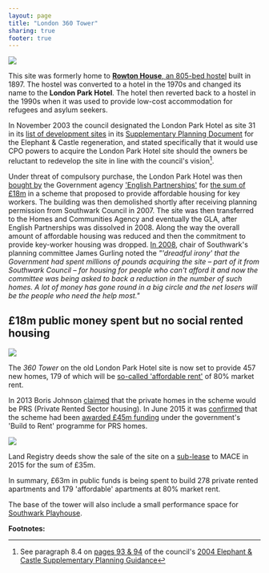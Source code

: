 ```yaml
---
layout: page
title: "London 360 Tower"
sharing: true
footer: true
---
```

![](http://www.the-latest.com/sites/default/files/images/12_1.jpg)

This site was formerly home to [__Rowton House__, an 805-bed hostel](http://www.southwarknews.co.uk/history/the-cleanest-place-to-doss-since-leaving-home/) built in 1897. The hostel was converted to a hotel in the 1970s and changed its name to the __London Park Hotel__. The hotel then reverted back to a hostel in the 1990s when it was used to provide low-cost accommodation for refugees and asylum seekers.

In November 2003 the council designated the London Park Hotel as site 31 in its [list of development sites](http://crappistmartin.github.io/images/2004SPG_Appendix2DevelopmentFrameworkOptions.pdf) in its [Supplementary Planning Document](http://crappistmartin.github.io/images/2004SPG_Appendix2DevelopmentFramework.pdf) for the Elephant & Castle regeneration, and stated specifically that it would use CPO powers to acquire the London Park Hotel site should the owners be reluctant to redevelop the site in line with the council's vision[^1].

Under threat of compulsory purchase, the London Park Hotel was then [bought by](http://www.london-se1.co.uk/news/view/3475) the Government agency ['English Partnerships'](http://en.wikipedia.org/wiki/English_Partnerships) for [the sum of £18m](/lrdeeds/london360.pdf) in a scheme that proposed to provide affordable housing for key workers. The building was then demolished shortly after receiving planning permission from Southwark Council in 2007. The site was then transferred to the Homes and Communities Agency and eventually the GLA, after English Partnerships was dissolved in 2008. Along the way the overall amount of affordable housing was reduced and then the commitment to provide key-worker housing was dropped. [In 2008](http://www.london-se1.co.uk/news/view/3475), chair of Southwark's planning committee James Gurling noted the _"'dreadful irony' that the Government had spent millions of pounds acquiring the site – part of it from Southwark Council – for housing for people who can't afford it and now the committee was being asked to back a reduction in the number of such homes. A lot of money has gone round in a big circle and the net losers will be the people who need the help most."_ 

<h2>£18m public money spent but no social rented housing</h2>

![](http://southwarknotes.files.wordpress.com/2009/12/elephant_and_castle_360tower_web.jpg)

The _360 Tower_ on the old London Park Hotel site is now set to provide 457 new homes, 179 of which will be [so-called 'affordable rent'](http://www.london.gov.uk/sites/default/files/MD1240%20Newington%20MD%20Part%201%20PDF.pdf) of 80% market rent.

In 2013 Boris Johnson [claimed](http://www.bdonline.co.uk/news/rogers-stirk-harbour-tower-to-be-a-uk-first/5058596.article) that the private homes in the scheme would be PRS (Private Rented Sector housing). In June 2015 it was [confirmed](https://www.gov.uk/government/news/1000-new-homes-for-private-rent-in-london) that the scheme had been [awarded £45m funding](http://www.london.gov.uk/moderngov/documents/s45702/06%20Programmes%20delegated%20to%20HCA.rtf) under the government's 'Build to Rent' programme for PRS homes.

![](http://crappistmartin.github.io/images/IMG_0800.JPG)

Land Registry deeds show the sale of the site on a [sub-lease](/lrdeeds/london360mace.pdf) to MACE in 2015 for the sum of £35m.

In summary, £63m in public funds is being spent to build 278 private rented apartments and 179 'affordable' apartments at 80% market rent.

The base of the tower will also include a small performance space for [Southwark Playhouse](http://southwarkplayhouse.co.uk/).

__Footnotes:__

[^1]: See paragraph 8.4 on [pages 93 & 94](/images/Nov2003SPD_CPO_Powers.pdf) of the council's [2004 Elephant & Castle Supplementary Planning Guidance](http://www.scribd.com/doc/82420796/Southwark-Council-2004-Development-Framework)









